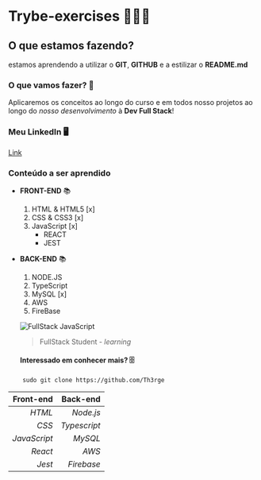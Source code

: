 # Trybe-exercises 🧑🏾‍🎓
## O que estamos fazendo? 

estamos aprendendo a utilizar o **GIT**, **GITHUB** e a estilizar o **README.md**

### O que vamos fazer?  📝

Aplicaremos os conceitos ao longo do curso e em todos nosso projetos ao longo do _nosso_ _desenvolvimento_ à **Dev Full Stack**!

### Meu LinkedIn  🖥️

[Link](https://linkedin.com/in/thergefonseca)

### Conteúdo a ser aprendido

* __FRONT-END__   📚
    1. HTML & HTML5 [x]
    2. CSS & CSS3 [x]
    3. JavaScript [x]
        * REACT
        * JEST 

* __BACK-END__   📚
    1. NODE.JS
    2. TypeScript
    3. MySQL [x]
    4. AWS
    5. FireBase

    ![FullStack JavaScript](https://www.javaavancado.com/wp-content/uploads/2018/03/salario-de-um-full-stack-tecnologia.jpg)

    > FullStack Student - *learning*


    #### Interessado em conhecer mais?  🗄️
~~~
    sudo git clone https://github.com/Th3rge
~~~

Front-end | Back-end
---------: | ---------:
*HTML* | *Node.js*
*CSS* | *Typescript*
*JavaScript* | *MySQL*
*React* | *AWS*
*Jest* | *Firebase*
